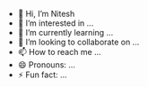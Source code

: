 - 👋 Hi, I’m Nitesh
- 👀 I’m interested in ...
- 🌱 I’m currently learning ...
- 💞️ I’m looking to collaborate on ...
- 📫 How to reach me ...
- 😄 Pronouns: ...
- ⚡ Fun fact: ...

<!---
learningcodeforme/learningcodeforme is a ✨ special ✨ repository because its `README.md` (this file) appears on your GitHub profile.
You can click the Preview link to take a look at your changes.
--->
